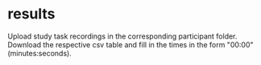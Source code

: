 # results

Upload study task recordings in the corresponding participant folder. Download the respective csv table and fill in the times in the form "00:00" (minutes:seconds).
